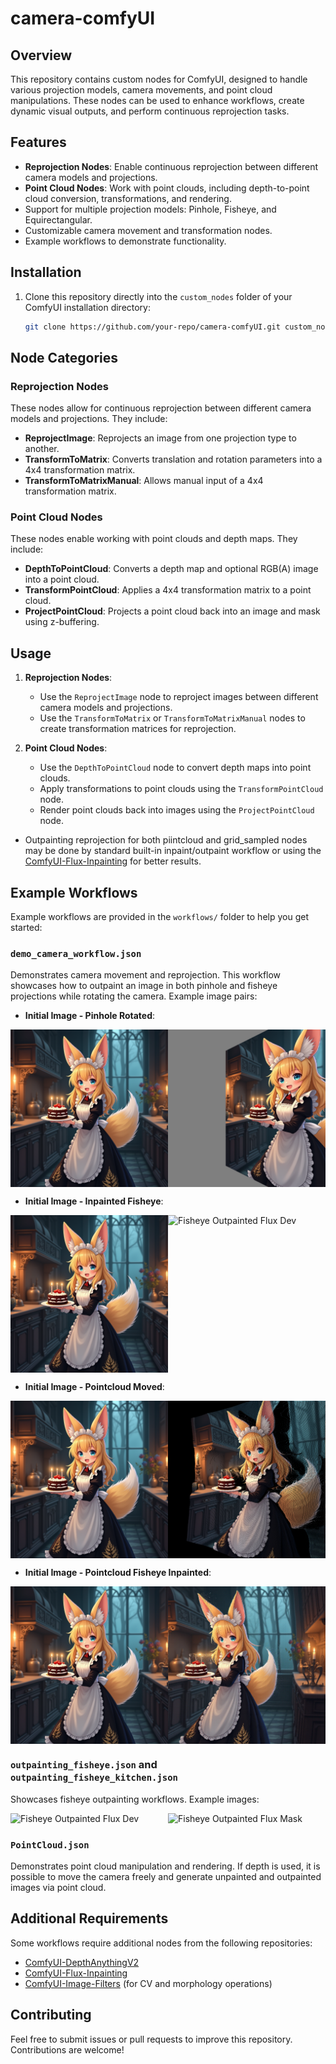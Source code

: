 # camera-comfyUI

## Overview
This repository contains custom nodes for ComfyUI, designed to handle various projection models, camera movements, and point cloud manipulations. These nodes can be used to enhance workflows, create dynamic visual outputs, and perform continuous reprojection tasks.

## Features
- **Reprojection Nodes**: Enable continuous reprojection between different camera models and projections.
- **Point Cloud Nodes**: Work with point clouds, including depth-to-point cloud conversion, transformations, and rendering.
- Support for multiple projection models: Pinhole, Fisheye, and Equirectangular.
- Customizable camera movement and transformation nodes.
- Example workflows to demonstrate functionality.

## Installation
1. Clone this repository directly into the `custom_nodes` folder of your ComfyUI installation directory:
   ```bash
   git clone https://github.com/your-repo/camera-comfyUI.git custom_nodes/camera
   ```

## Node Categories

### Reprojection Nodes
These nodes allow for continuous reprojection between different camera models and projections. They include:
- **ReprojectImage**: Reprojects an image from one projection type to another.
- **TransformToMatrix**: Converts translation and rotation parameters into a 4x4 transformation matrix.
- **TransformToMatrixManual**: Allows manual input of a 4x4 transformation matrix.

### Point Cloud Nodes
These nodes enable working with point clouds and depth maps. They include:
- **DepthToPointCloud**: Converts a depth map and optional RGB(A) image into a point cloud.
- **TransformPointCloud**: Applies a 4x4 transformation matrix to a point cloud.
- **ProjectPointCloud**: Projects a point cloud back into an image and mask using z-buffering.

## Usage
1. **Reprojection Nodes**:
   - Use the `ReprojectImage` node to reproject images between different camera models and projections.
   - Use the `TransformToMatrix` or `TransformToMatrixManual` nodes to create transformation matrices for reprojection.
  

2. **Point Cloud Nodes**:
   - Use the `DepthToPointCloud` node to convert depth maps into point clouds.
   - Apply transformations to point clouds using the `TransformPointCloud` node.
   - Render point clouds back into images using the `ProjectPointCloud` node.
  
 - Outpainting reprojection for both piintcloud and grid_sampled nodes may be done by standard built-in inpaint/outpaint workflow or using the [ComfyUI-Flux-Inpainting](https://github.com/rubi-du/ComfyUI-Flux-Inpainting) for better results.

## Example Workflows
Example workflows are provided in the `workflows/` folder to help you get started:

### `demo_camera_workflow.json`
Demonstrates camera movement and reprojection. This workflow showcases how to outpaint an image in both pinhole and fisheye projections while rotating the camera. Example image pairs:

- **Initial Image - Pinhole Rotated**:
<div style="display: flex;">
  <img src="demo_images/initial.png" alt="Initial Image" width="50%" />
  <img src="demo_images/Pinhole_camera_rotation.png" alt="Pinhole Camera Rotation" width="50%" />
</div>

- **Initial Image - Inpainted Fisheye**:
<div style="display: flex;">
  <img src="demo_images/initial.png" alt="Initial Image" width="50%" />
  <img src="demo_images/Fisheye_outpainted_flux_dev.png" alt="Fisheye Outpainted Flux Dev" width="50%" />
</div>

- **Initial Image - Pointcloud Moved**:
<div style="display: flex;">
  <img src="demo_images/initial.png" alt="Initial Image" width="50%" />
  <img src="demo_images/Pinhole_camera_pointcloud_moved.png" alt="Pinhole Camera Pointcloud Moved" width="50%" />
</div>

- **Initial Image - Pointcloud Fisheye Inpainted**:
<div style="display: flex;">
  <img src="demo_images/initial.png" alt="Initial Image" width="50%" />
  <img src="demo_images/Fisheye_camera_pointcloud_moved_outpainted.png" alt="Fisheye Camera Pointcloud Moved Outpainted" width="50%" />
</div>

### `outpainting_fisheye.json` and `outpainting_fisheye_kitchen.json`
Showcases fisheye outpainting workflows. Example images:
<div style="display: flex;">
  <img src="demo_images/Fisheye_outpainted_flux_dev.png" alt="Fisheye Outpainted Flux Dev" width="50%" />
  <img src="demo_images/Fisheye_outpainted_flux_mask.png" alt="Fisheye Outpainted Flux Mask" width="50%" />
</div>

### `PointCloud.json`
Demonstrates point cloud manipulation and rendering. If depth is used, it is possible to move the camera freely and generate unpainted and outpainted images via point cloud.

## Additional Requirements
Some workflows require additional nodes from the following repositories:
- [ComfyUI-DepthAnythingV2](https://github.com/kijai/ComfyUI-DepthAnythingV2)
- [ComfyUI-Flux-Inpainting](https://github.com/rubi-du/ComfyUI-Flux-Inpainting)
- [ComfyUI-Image-Filters](https://github.com/spacepxl/ComfyUI-Image-Filters) (for CV and morphology operations)

## Contributing
Feel free to submit issues or pull requests to improve this repository. Contributions are welcome!